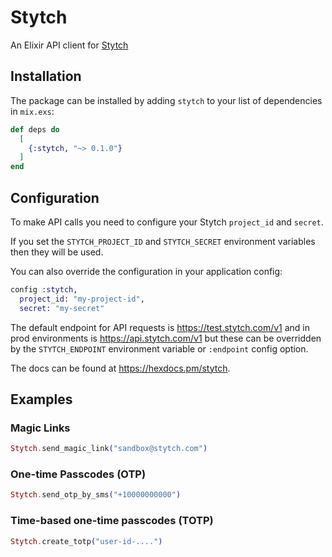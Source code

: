 # Stytch

An Elixir API client for [Stytch](https://stytch.com)

## Installation

The package can be installed by adding `stytch` to your list of
dependencies in `mix.exs`:

```elixir
def deps do
  [
    {:stytch, "~> 0.1.0"}
  ]
end
```

## Configuration

To make API calls you need to configure your Stytch `project_id` and `secret`.

If you set the `STYTCH_PROJECT_ID` and `STYTCH_SECRET` environment variables
then they will be used.

You can also override the configuration in your application config:

```elixir
config :stytch,
  project_id: "my-project-id",
  secret: "my-secret"
```

The default endpoint for API requests is https://test.stytch.com/v1 and in
prod environments is https://api.stytch.com/v1 but these can be
overridden by the `STYTCH_ENDPOINT` environment variable or `:endpoint`
config option.

The docs can be found at <https://hexdocs.pm/stytch>.

## Examples

### Magic Links

```elixir
Stytch.send_magic_link("sandbox@stytch.com")

```

### One-time Passcodes (OTP)

```elixir
Stytch.send_otp_by_sms("+10000000000")
```

### Time-based one-time passcodes (TOTP)

```elixir
Stytch.create_totp("user-id-....")
```